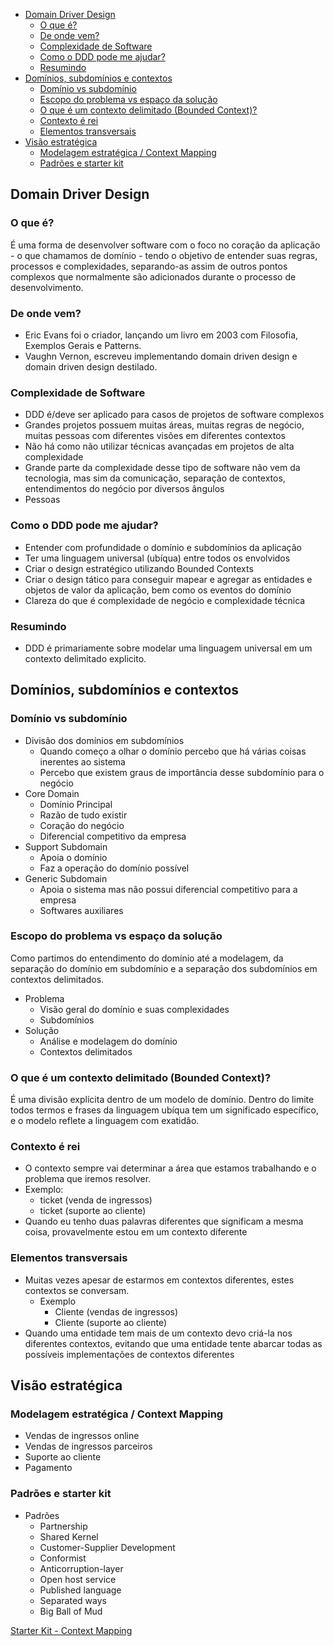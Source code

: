 - [Domain Driver Design](#domain-driver-design)
  - [O que é?](#o-que-é)
  - [De onde vem?](#de-onde-vem)
  - [Complexidade de Software](#complexidade-de-software)
  - [Como o DDD pode me ajudar?](#como-o-ddd-pode-me-ajudar)
  - [Resumindo](#resumindo)
- [Domínios, subdomínios e contextos](#domínios-subdomínios-e-contextos)
  - [Domínio vs subdomínio](#domínio-vs-subdomínio)
  - [Escopo do problema vs espaço da solução](#escopo-do-problema-vs-espaço-da-solução)
  - [O que é um contexto delimitado (Bounded Context)?](#o-que-é-um-contexto-delimitado-bounded-context)
  - [Contexto é rei](#contexto-é-rei)
  - [Elementos transversais](#elementos-transversais)
- [Visão estratégica](#visão-estratégica)
  - [Modelagem estratégica / Context Mapping](#modelagem-estratégica--context-mapping)
  - [Padrões e starter kit](#padrões-e-starter-kit)

## Domain Driver Design

### O que é?

É uma forma de desenvolver software com o foco no coração da aplicação - o que chamamos de domínio - tendo o objetivo de entender suas regras, processos e complexidades, separando-as assim de outros pontos complexos que normalmente são adicionados durante o processo de desenvolvimento.

### De onde vem?

- Eric Evans foi o criador, lançando um livro em 2003 com Filosofia, Exemplos Gerais e Patterns.
- Vaughn Vernon, escreveu implementando domain driven design e domain driven design destilado.

### Complexidade de Software

- DDD é/deve ser aplicado para casos de projetos de software complexos
- Grandes projetos possuem muitas áreas, muitas regras de negócio, muitas pessoas com diferentes visões em diferentes contextos
- Não há como não utilizar técnicas avançadas em projetos de alta complexidade
- Grande parte da complexidade desse tipo de software não vem da tecnologia, mas sim da comunicação, separação de contextos, entendimentos do negócio por diversos ângulos
- Pessoas

### Como o DDD pode me ajudar?

- Entender com profundidade o domínio e subdomínios da aplicação
- Ter uma linguagem universal (ubíqua) entre todos os envolvidos
- Criar o design estratégico utilizando Bounded Contexts
- Criar o design tático para conseguir mapear e agregar as entidades e objetos de valor da aplicação, bem como os eventos do domínio
- Clareza do que é complexidade de negócio e complexidade técnica

### Resumindo

- DDD é primariamente sobre modelar uma linguagem universal em um contexto delimitado explicito.

## Domínios, subdomínios e contextos

### Domínio vs subdomínio

- Divisão dos domínios em subdomínios
  - Quando começo a olhar o domínio percebo que há várias coisas inerentes ao sistema
  - Percebo que existem graus de importância desse subdomínio para o negócio
- Core Domain
  - Domínio Principal
  - Razão de tudo existir
  - Coração do negócio
  - Diferencial competitivo da empresa
- Support Subdomain
  - Apoia o domínio
  - Faz a operação do domínio possível
- Generic Subdomain
  - Apoia o sistema mas não possui diferencial competitivo para a empresa
  - Softwares auxiliares

### Escopo do problema vs espaço da solução

Como partimos do entendimento do domínio até a modelagem, da separação do domínio em subdomínio e a separação dos subdomínios em contextos delimitados.

- Problema
  - Visão geral do domínio e suas complexidades
  - Subdomínios
- Solução
  - Análise e modelagem do domínio
  - Contextos delimitados

### O que é um contexto delimitado (Bounded Context)?

É uma divisão explícita dentro de um modelo de domínio. Dentro do limite todos termos e frases da linguagem ubíqua tem um significado específico, e o modelo reflete a linguagem com exatidão.

### Contexto é rei

- O contexto sempre vai determinar a área que estamos trabalhando e o problema que iremos resolver.
- Exemplo:
  - ticket (venda de ingressos)
  - ticket (suporte ao cliente)
- Quando eu tenho duas palavras diferentes que significam a mesma coisa, provavelmente estou em um contexto diferente

### Elementos transversais

- Muitas vezes apesar de estarmos em contextos diferentes, estes contextos se conversam.
  - Exemplo
    - Cliente (vendas de ingressos)
    - Cliente (suporte ao cliente)
- Quando uma entidade tem mais de um contexto devo criá-la nos diferentes contextos, evitando que uma entidade tente abarcar todas as possíveis implementações de contextos diferentes

## Visão estratégica

### Modelagem estratégica / Context Mapping

- Vendas de ingressos online
- Vendas de ingressos parceiros
- Suporte ao cliente
- Pagamento

### Padrões e starter kit

- Padrões
  - Partnership
  - Shared Kernel
  - Customer-Supplier Development
  - Conformist
  - Anticorruption-layer
  - Open host service
  - Published language
  - Separated ways
  - Big Ball of Mud

[Starter Kit - Context Mapping](https://github.com/ddd-crew/context-mapping)
